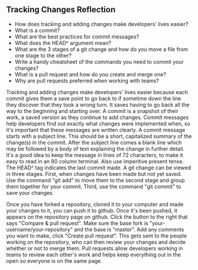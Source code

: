 ## Tracking Changes Reflection

- How does tracking and adding changes make developers' lives easier?
- What is a commit?
- What are the best practices for commit messages?
- What does the HEAD^ argument mean?
- What are the 3 stages of a git change and how do you move a file from one stage to the other?
- Write a handy cheatsheet of the commands you need to commit your changes?
- What is a pull request and how do you create and merge one?
- Why are pull requests preferred when working with teams?

<!-- Add your reflection here. Remove the comment markers -->

Tracking and adding changes make developers' lives easier because each commit gives them a save point to go back to if sometime down the line they discover that they took a wrong turn. It saves having to go back all the way to the beginning and starting over. A commit is a snapshot of their work, a saved version as they continue to add changes.
Commit messages help developers find out exactly what changes were implemented when, so it's important that these messages are written clearly. A commit message starts with a subject line. This should be a short, capitalized summary of the change(s) in the commit. After the subject line comes a blank line which may be followed by a body of text explaining the change in further detail. It's a good idea to keep the message in lines of 72 characters, to make it easy to read in an 80 column terminal. Also use imperitive present tense.
The HEAD^ tag indicates the last commit made.
A git change can be viewed in three stages. First, when changes have been made but not yet saved. Use the command "git add" to move them to the second stage and group them together for your commit. Third, use the command "git commit" to save your changes.

Once you have forked a repository, cloned it to your computer and made your changes to it, you can push it to github. Once it's been pushed, it appears on the repository page on github. Click the button to the right that says "Compare & pull request". Make sure the base fork is "your-username/your-repository" and the base is "master". Add any comments you want to make, click "Create pull request". This gets sent to the people working on the repository, who can then review your changes and decide whether or not to merge them. Pull requests allow developers working in teams to review each other's work and helps keep everything out in the open so everyone is on the same page.